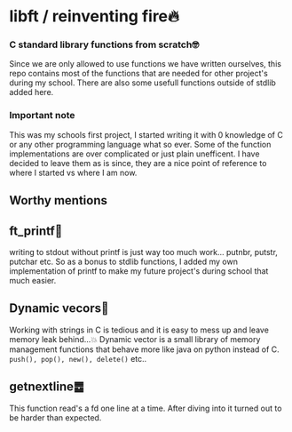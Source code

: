 # libft / reinventing fire🔥
### C standard library functions from scratch🤓
Since we are only allowed to use functions we have written ourselves, this repo contains most of the functions that are needed for other project's during my school. There are also some usefull functions outside of stdlib added here.

### Important note
This was my schools first project, I started writing it with 0 knowledge of C or any other programming language what so ever.
Some of the function implementations are over complicated or just plain unefficent. I have decided to leave them as is since,
they are a nice point of reference to where I started vs where I am now.

## Worthy mentions

## ft_printf📠
writing to stdout without printf is just way too much work... putnbr, putstr, putchar etc. So as a bonus to stdlib functions, I added my own implementation of printf to make my future project's during school that much easier.

## Dynamic vecors🧠
Working with strings in C is tedious and it is easy to mess up and leave memory leak behind...💥
Dynamic vector is a small library of memory management functions that behave more like java on python instead of C.
`push(), pop(), new(), delete()` etc..

## getnextline䷉
This function read's a fd one line at a time. After diving into it turned out to be harder than expected.
